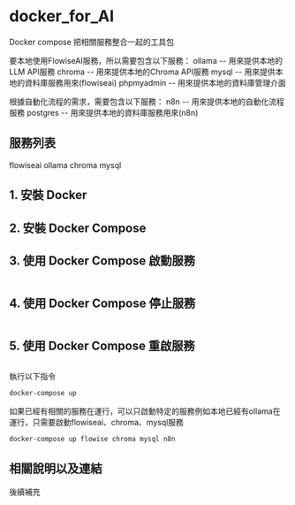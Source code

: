 # docker_for_AI
Docker compose 把相關服務整合一起的工具包

要本地使用FlowiseAI服務，所以需要包含以下服務：
ollama -- 用來提供本地的LLM API服務
chroma -- 用來提供本地的Chroma API服務
mysql -- 用來提供本地的資料庫服務用來(flowiseai)
phpmyadmin -- 用來提供本地的資料庫管理介面

根據自動化流程的需求，需要包含以下服務：
n8n -- 用來提供本地的自動化流程服務
postgres -- 用來提供本地的資料庫服務用來(n8n)

## 服務列表

flowiseai
ollama
chroma
mysql

## 1. 安裝 Docker


## 2. 安裝 Docker Compose


## 3. 使用 Docker Compose 啟動服務

```bash
```

## 4. 使用 Docker Compose 停止服務

```bash
```

## 5. 使用 Docker Compose 重啟服務

```bash
```


執行以下指令
  
  ```bash
  docker-compose up
  ```

  如果已經有相關的服務在運行，可以只啟動特定的服務例如本地已經有ollama在運行，只需要啟動flowiseai、chroma、mysql服務

  ```bash
  docker-compose up flowise chroma mysql n8n
  ```

  ## 相關說明以及連結

  後續補充
